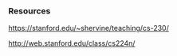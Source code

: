 ### Resources

https://stanford.edu/~shervine/teaching/cs-230/

http://web.stanford.edu/class/cs224n/

